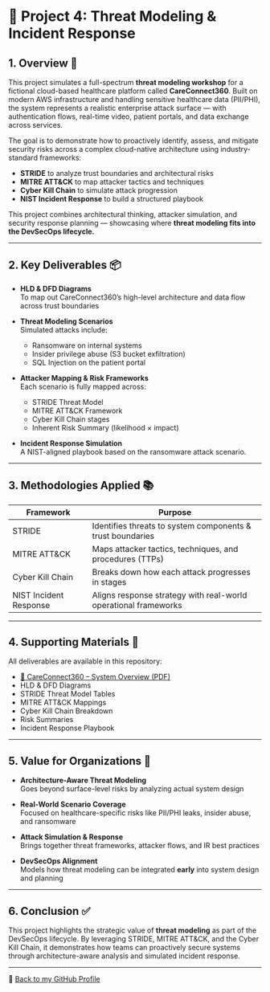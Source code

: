 # 🧠 Project 4: Threat Modeling & Incident Response

## 1. Overview 🚀  
This project simulates a full-spectrum **threat modeling workshop** for a fictional cloud-based healthcare platform called **CareConnect360**. Built on modern AWS infrastructure and handling sensitive healthcare data (PII/PHI), the system represents a realistic enterprise attack surface — with authentication flows, real-time video, patient portals, and data exchange across services.

The goal is to demonstrate how to proactively identify, assess, and mitigate security risks across a complex cloud-native architecture using industry-standard frameworks:
- **STRIDE** to analyze trust boundaries and architectural risks  
- **MITRE ATT&CK** to map attacker tactics and techniques  
- **Cyber Kill Chain** to simulate attack progression  
- **NIST Incident Response** to build a structured playbook

This project combines architectural thinking, attacker simulation, and security response planning — showcasing where **threat modeling fits into the DevSecOps lifecycle.**

---

## 2. Key Deliverables 📦

- **HLD & DFD Diagrams**  
  To map out CareConnect360’s high-level architecture and data flow across trust boundaries

- **Threat Modeling Scenarios**  
  Simulated attacks include:
  - Ransomware on internal systems
  - Insider privilege abuse (S3 bucket exfiltration)
  - SQL Injection on the patient portal

- **Attacker Mapping & Risk Frameworks**  
  Each scenario is fully mapped across:
  - STRIDE Threat Model  
  - MITRE ATT&CK Framework  
  - Cyber Kill Chain stages  
  - Inherent Risk Summary (likelihood × impact)

- **Incident Response Simulation**  
  A NIST-aligned playbook based on the ransomware attack scenario.

---

## 3. Methodologies Applied 📚

| Framework            | Purpose                                                                 |
|----------------------|-------------------------------------------------------------------------|
| STRIDE               | Identifies threats to system components & trust boundaries              |
| MITRE ATT&CK         | Maps attacker tactics, techniques, and procedures (TTPs)                |
| Cyber Kill Chain     | Breaks down how each attack progresses in stages                        |
| NIST Incident Response | Aligns response strategy with real-world operational frameworks         |

---

## 4. Supporting Materials 📎

All deliverables are available in this repository:

- [📄 CareConnect360 – System Overview (PDF)](/docs/CareConnect360.pdf)
- HLD & DFD Diagrams  
- STRIDE Threat Model Tables  
- MITRE ATT&CK Mappings  
- Cyber Kill Chain Breakdown  
- Risk Summaries  
- Incident Response Playbook

---

## 5. Value for Organizations 💼

- **Architecture-Aware Threat Modeling**  
  Goes beyond surface-level risks by analyzing actual system design

- **Real-World Scenario Coverage**  
  Focused on healthcare-specific risks like PII/PHI leaks, insider abuse, and ransomware

- **Attack Simulation & Response**  
  Brings together threat frameworks, attacker flows, and IR best practices

- **DevSecOps Alignment**  
  Models how threat modeling can be integrated **early** into system design and planning

---

## 6. Conclusion ✅  
This project highlights the strategic value of **threat modeling** as part of the DevSecOps lifecycle. By leveraging STRIDE, MITRE ATT&CK, and the Cyber Kill Chain, it demonstrates how teams can proactively secure systems through architecture-aware analysis and simulated incident response.

---

🔗 [Back to my GitHub Profile](https://github.com/nfroze)